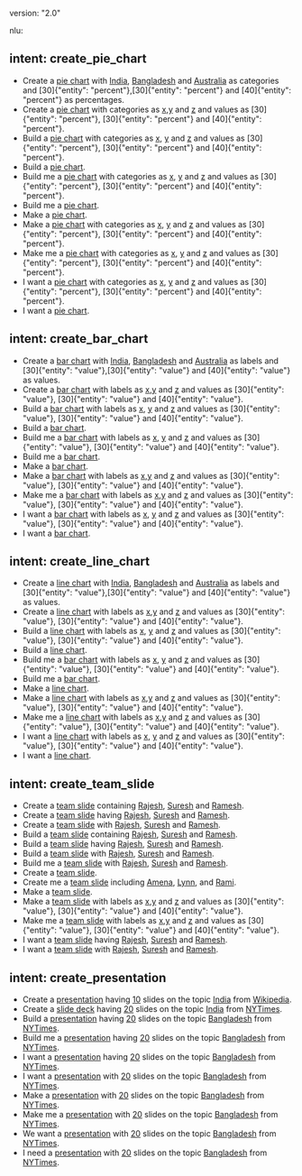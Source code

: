 version: "2.0"

nlu:
## intent: create_pie_chart
- Create a [pie chart](pie_chart) with [India](category), [Bangladesh](category) and [Australia](category) as categories and [30]{"entity": "percent"},[30]{"entity": "percent"} and [40]{"entity": "percent"} as percentages.
- Create a [pie chart](pie_chart) with categories as [x](category),[y](category) and [z](category) and values as [30]{"entity": "percent"}, [30]{"entity": "percent"} and [40]{"entity": "percent"}.
- Build a [pie chart](pie_chart) with categories as [x](category), [y](category) and [z](category) and values as [30]{"entity": "percent"}, [30]{"entity": "percent"} and [40]{"entity": "percent"}.
- Build a [pie chart](pie_chart).
- Build me a [pie chart](pie_chart) with categories as [x](category), [y](category) and [z](category) and values as [30]{"entity": "percent"}, [30]{"entity": "percent"} and [40]{"entity": "percent"}.
- Build me a [pie chart](pie_chart).
- Make a [pie chart](pie_chart).
- Make a [pie chart](pie_chart) with categories as [x](category), [y](category) and [z](category) and values as [30]{"entity": "percent"}, [30]{"entity": "percent"} and [40]{"entity": "percent"}.
- Make me a [pie chart](pie_chart) with categories as [x](category), [y](category) and [z](category) and values as [30]{"entity": "percent"}, [30]{"entity": "percent"} and [40]{"entity": "percent"}.
- I want a [pie chart](pie_chart) with categories as [x](category), [y](category) and [z](category) and values as [30]{"entity": "percent"}, [30]{"entity": "percent"} and [40]{"entity": "percent"}.
- I want a [pie chart](pie_chart).
## intent: create_bar_chart
- Create a [bar chart](bar_chart) with [India](label), [Bangladesh](label) and [Australia](label) as labels and [30]{"entity": "value"},[30]{"entity": "value"} and [40]{"entity": "value"} as values.
- Create a [bar chart](bar_chart) with labels as [x](label),[y](label) and [z](label) and values as [30]{"entity": "value"}, [30]{"entity": "value"} and [40]{"entity": "value"}.
- Build a [bar chart](bar_chart) with labels as [x](label), [y](label) and [z](label) and values as [30]{"entity": "value"}, [30]{"entity": "value"} and [40]{"entity": "value"}.
- Build a [bar chart](bar_chart).
- Build me a [bar chart](bar_chart) with labels as [x](label), [y](label) and [z](label) and values as [30]{"entity": "value"}, [30]{"entity": "value"} and [40]{"entity": "value"}.
- Build me a [bar chart](bar_chart). 
- Make a [bar chart](bar_chart).
- Make a [bar chart](bar_chart) with labels as [x](label),[y](label) and [z](label) and values as [30]{"entity": "value"}, [30]{"entity": "value"} and [40]{"entity": "value"}.
- Make me a [bar chart](bar_chart) with labels as [x](label),[y](label) and [z](label) and values as [30]{"entity": "value"}, [30]{"entity": "value"} and [40]{"entity": "value"}.
- I want a [bar chart](bar_chart) with labels as [x](label), [y](label) and [z](label) and values as [30]{"entity": "value"}, [30]{"entity": "value"} and [40]{"entity": "value"}.
- I want a [bar chart](bar_chart). 
## intent: create_line_chart
- Create a [line chart](line_chart) with [India](label), [Bangladesh](label) and [Australia](label) as labels and [30]{"entity": "value"},[30]{"entity": "value"} and [40]{"entity": "value"} as values.
- Create a [line chart](line_chart) with labels as [x](label),[y](label) and [z](label) and values as [30]{"entity": "value"}, [30]{"entity": "value"} and [40]{"entity": "value"}.
- Build a [line chart](line_chart) with labels as [x](label), [y](label) and [z](label) and values as [30]{"entity": "value"}, [30]{"entity": "value"} and [40]{"entity": "value"}.
- Build a [line chart](line_chart).
- Build me a [bar chart](bar_chart) with labels as [x](label), [y](label) and [z](label) and values as [30]{"entity": "value"}, [30]{"entity": "value"} and [40]{"entity": "value"}.
- Build me a [bar chart](bar_chart).
- Make a [line chart](line_chart).
- Make a [line chart](line_chart) with labels as [x](label),[y](label) and [z](label) and values as [30]{"entity": "value"}, [30]{"entity": "value"} and [40]{"entity": "value"}.
- Make me a [line chart](line_chart) with labels as [x](label),[y](label) and [z](label) and values as [30]{"entity": "value"}, [30]{"entity": "value"} and [40]{"entity": "value"}.
- I want a [line chart](line_chart) with labels as [x](label), [y](label) and [z](label) and values as [30]{"entity": "value"}, [30]{"entity": "value"} and [40]{"entity": "value"}.
- I want a [line chart](line_chart).
## intent: create_team_slide
- Create a [team slide](team_slide) containing [Rajesh](people), [Suresh](people) and [Ramesh](people).
- Create a [team slide](team_slide) having [Rajesh](people), [Suresh](people) and [Ramesh](people).
- Create a [team slide](team_slide) with [Rajesh](people), [Suresh](people) and [Ramesh](people).
- Build a [team slide](team_slide) containing [Rajesh](people), [Suresh](people) and [Ramesh](people).
- Build a [team slide](team_slide) having [Rajesh](people), [Suresh](people) and [Ramesh](people).
- Build a [team slide](team_slide) with [Rajesh](people), [Suresh](people) and [Ramesh](people).
- Build me a [team slide](team_slide) with [Rajesh](people), [Suresh](people) and [Ramesh](people).
- Create a [team slide](team_slide).
- Create me a [team slide](team_slide) including [Amena](people), [Lynn](people), and [Rami](people).
- Make a [team slide](team_slide).
- Make a [team slide](team_slide) with labels as [x](label),[y](label) and [z](label) and values as [30]{"entity": "value"}, [30]{"entity": "value"} and [40]{"entity": "value"}.
- Make me a [team slide](team_slide) with labels as [x](label),[y](label) and [z](label) and values as [30]{"entity": "value"}, [30]{"entity": "value"} and [40]{"entity": "value"}.
- I want a [team slide](team_slide) having [Rajesh](people), [Suresh](people) and [Ramesh](people).
- I want a [team slide](team_slide) with [Rajesh](people), [Suresh](people) and [Ramesh](people).

## intent: create_presentation
- Create a [presentation](presentation) having [10](value) slides on the topic [India](topic) from [Wikipedia](source).
- Create a [slide deck](presentation) having [20](value) slides on the topic [India](topic) from [NYTimes](source).
- Build a [presentation](presentation) having [20](value) slides on the topic [Bangladesh](topic) from [NYTimes](source).
- Build me a [presentation](presentation) having [20](value) slides on the topic [Bangladesh](topic) from [NYTimes](source).
- I want a [presentation](presentation) having [20](value) slides on the topic [Bangladesh](topic) from [NYTimes](source).
- I want a [presentation](presentation) with [20](value) slides on the topic [Bangladesh](topic) from [NYTimes](source).
- Make a [presentation](presentation) with [20](value) slides on the topic [Bangladesh](topic) from [NYTimes](source).
- Make me a [presentation](presentation) with [20](value) slides on the topic [Bangladesh](topic) from [NYTimes](source).
- We want a [presentation](presentation) with [20](value) slides on the topic [Bangladesh](topic) from [NYTimes](source).
- I need a [presentation](presentation) with [20](value) slides on the topic [Bangladesh](topic) from [NYTimes](source).
